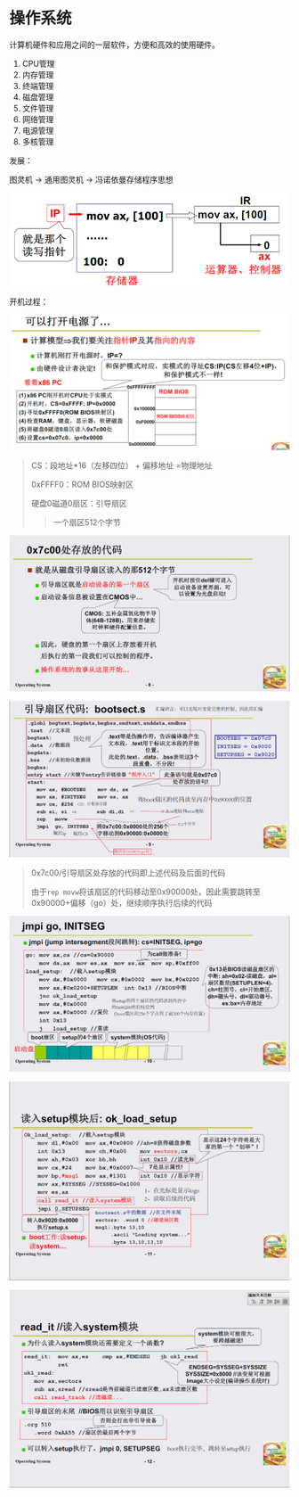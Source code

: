 # 操作系统
 计算机硬件和应用之间的一层软件，方便和高效的使用硬件。

1. CPU管理
2. 内存管理
3. 终端管理
4. 磁盘管理
5. 文件管理
6. 网络管理
7. 电源管理
8. 多核管理

发展：

图灵机 -> 通用图灵机 -> 冯诺依曼存储程序思想

![冯诺依曼存储程序思想](操作系统.assets/image-20200923102617691.png)

开机过程：

![image-20200923103316406](操作系统.assets/image-20200923103316406.png)

> CS：段地址*16（左移四位） + 偏移地址 =物理地址
>
> 0xFFFF0：ROM BIOS映射区
>
> 硬盘0磁道0扇区：引导扇区
>
> > 一个扇区512个字节

![image-20200923114933157](操作系统.assets/image-20200923114933157.png)

![image-20200923120723662](操作系统.assets/image-20200923120723662.png)

> 0x7c00/引导扇区处存放的代码即上述代码及后面的代码
>
> 由于`rep movw`将该扇区的代码移动至0x90000处，因此需要跳转至0x90000+偏移（go）处，继续顺序执行后续的代码

![image-20200923120527766](操作系统.assets/image-20200923120527766.png)

![image-20200923121156718](操作系统.assets/image-20200923121156718.png)

![image-20200923121753724](操作系统.assets/image-20200923121753724.png)